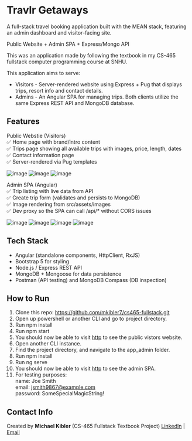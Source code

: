 # Travlr Getaways
A full-stack travel booking application built with the MEAN stack, featuring an admin dashboard and visitor-facing site.

Public Website + Admin SPA + Express/Mongo API

This was an application made by following the textbook in my CS-465 fullstack computer programming course at SNHU. 

This application aims to serve:
  - Visitors - Server-rendered website using Express + Pug that displays trips, resort info and contact details.
  - Admins - An Angular SPA for managing trips.
Both clients utilize the same Express REST API and MongoDB database.

## Features

Public Webstie (Visitors)  
  ✅ Home page with brand/intro content  
  ✅ Trips page showing all available trips with images, price, length, dates  
  ✅ Contact information page  
  ✅ Server-rendered via Pug templates

  ![image](https://github.com/user-attachments/assets/c0466a48-418d-4b70-a32c-accb50c12abe)
  ![image](https://github.com/user-attachments/assets/580d5ebe-5073-45c6-b90e-95376a267c60)
  ![image](https://github.com/user-attachments/assets/010ac7a3-d15a-4985-b642-c0e0da2fe02f)
  

Admin SPA (Angular)  
  ✅ Trip listing with live data from API  
  ✅ Create trip form (validates and persists to MongoDB)  
  ✅ Image rendering from src/assets/images  
  ✅ Dev proxy so the SPA can call /api/* without CORS issues  

 ![image](https://github.com/user-attachments/assets/52488df6-c485-455a-829d-49a3ca28e159)
 ![image](https://github.com/user-attachments/assets/2466ec35-c81f-485d-b932-9ec0ba432da9)
 ![image](https://github.com/user-attachments/assets/f6fe150f-06aa-4b4d-8d28-3ddd271b5009)
 ![image](https://github.com/user-attachments/assets/794e1e82-6f7a-425e-aa1e-b0fca1e3138d)

## Tech Stack
  - Angular (standalone components, HttpClient, RxJS)
  - Bootstrap 5 for styling
  - Node.js / Express REST API
  - MongoDB + Mongoose for data persistence
  - Postman (API testing) and MongoDB Compass (DB inspection)

## How to Run

  1. Clone this repo: https://github.com/mkibler7/cs465-fullstack.git
  2. Open up powershell or another CLI and go to project directory.
  3. Run npm install
  4. Run npm start
  5. You should now be able to visit [http](http://localhost:3000/) to see the public vistors website.
  6. Open another CLI instance.
  7. Find the project directory, and navigate to the app_admin folder.
  8. Run npm install
  9. Run ng serve
  10. You should now be able to visit [http](http://localhost:4200/) to see the admin SPA.
  11. For testing purposes:  
          name:      Joe Smith  
          email:     jsmith9867@example.com  
          password:  SomeSpecialMagicString!

## Contact Info
Created by **Michael Kibler** (CS-465 Fullstack Textbook Project)
[LinkedIn](https://www.linkedin.com/in/michael-kibler-11369519b/) | [Email](mailto:mpkibler7@gmail.com)
